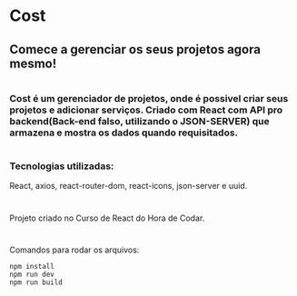 # Cost

## Comece a gerenciar os seus projetos agora mesmo!

#

### Cost é um gerenciador de projetos, onde é possivel criar seus projetos e adicionar serviços. Criado com React com API pro backend(Back-end falso, utilizando o JSON-SERVER) que armazena e mostra os dados quando requisitados.

#

### Tecnologias utilizadas:

React, axios, react-router-dom, react-icons, json-server e uuid.

#

Projeto criado no Curso de React do Hora de Codar.

#

Comandos para rodar os arquivos:

```
npm install
npm run dev
npm run build
```
